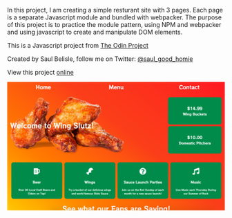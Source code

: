 In this project, I am creating a simple resturant site with 3 pages. Each page is a separate Javascript module and bundled with webpacker. The purpose of this project is to practice the module pattern, using NPM and webpacker and using javascript to create and manipulate DOM elements.

This is a Javascript project from [The Odin Project](https://www.theodinproject.com/courses/javascript/lessons/restaurant-page)

Created by Saul Belisle, follow me on Twitter: [@saul_good_homie](https://twitter.com/saul_good_homie)

View this project [online]()

![Screenshot of finished webpage](/media/final-screenshot.png)
